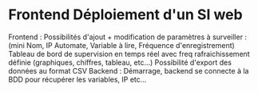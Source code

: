 # Frontend Déploiement d'un SI web
Frontend : 
Possibilités d'ajout + modification de paramètres à surveiller : (mini Nom, IP Automate, Variable à lire, Fréquence d'enregistrement)
Tableau de bord de supervision en temps réel avec freq rafraichissement définie (graphiques, chiffres, tableau, etc...)
Possibilité d'export des données au format CSV
Backend :
Démarrage, backend se connecte à la BDD pour récupérer les variables, IP etc...
